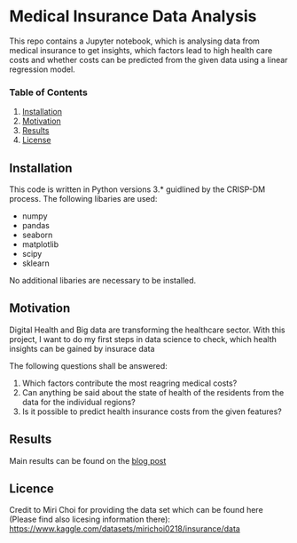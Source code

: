 # Medical Insurance Data Analysis

This repo contains a Jupyter notebook, which is analysing data from medical insurance to get insights, which factors lead to high health care costs and whether costs can be predicted from the given data using a linear regression model.

### Table of Contents

1. [Installation](#installation)
2. [Motivation](#motivation)
3. [Results](#results)
4. [License](#license)

## Installation <a name="installation"></a>

This code is written in Python versions 3.* guidlined by the CRISP-DM process.
The following libaries are used:
- numpy
- pandas
- seaborn
- matplotlib
- scipy
- sklearn

No additional libaries are necessary to be installed.

## Motivation <a name="motivation"></a>
Digital Health and Big data are transforming the healthcare sector.
With this project, I want to do my first steps in data science to check, which health insights can be gained by insurace data

The following questions shall be answered:

1. Which factors contribute the most reagring medical costs?
2. Can anything be said about the state of health of the residents from the data for the individual regions?
3. Is it possible to predict health insurance costs from the given features?

## Results <a name="results"></a>
Main results can be found on the [blog post](https://github.com/dsimons-private/medical-insurance-data-prj/blob/main/_posts/2024-11-06_Medical_Insurance_Project_Blog_Post.md)

## Licence <a name="license"></a>
Credit to Miri Choi for providing the data set which can be found here (Please find also licesing information there): 
https://www.kaggle.com/datasets/mirichoi0218/insurance/data
